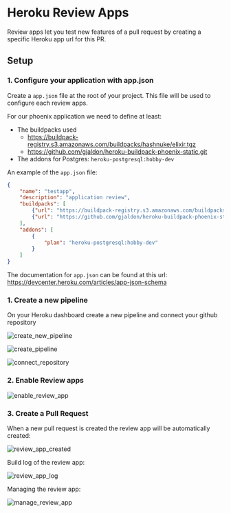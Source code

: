 # Heroku Review Apps

Review apps let you test new features of a pull request by
creating a specific Heroku app url for this PR.

## Setup
### 1. Configure your application with app.json
Create a `app.json` file at the root of your project.
This file will be used to configure each review apps.

For our phoenix application we need to define at least:
- The buildpacks used
    - https://buildpack-registry.s3.amazonaws.com/buildpacks/hashnuke/elixir.tgz
    - https://github.com/gjaldon/heroku-buildpack-phoenix-static.git
- The addons for Postgres: `heroku-postgresql:hobby-dev`

An example of the `app.json` file:

```json
{ 
    "name": "testapp",
    "description": "application review",
    "buildpacks": [
        {"url": "https://buildpack-registry.s3.amazonaws.com/buildpacks/hashnuke/elixir.tgz"},
        {"url": "https://github.com/gjaldon/heroku-buildpack-phoenix-static.git"}
    ],
    "addons": [
        {
            "plan": "heroku-postgresql:hobby-dev"
        }
    ]
}
```

The documentation for `app.json` can be found at this url: https://devcenter.heroku.com/articles/app-json-schema

### 1. Create a new pipeline

On your Heroku dashboard create a new pipeline
and connect your github repository

![create_new_pipeline](https://user-images.githubusercontent.com/6057298/68773134-ed69a580-0622-11ea-9d4b-8b73a189db1b.png)

![create_pipeline](https://user-images.githubusercontent.com/6057298/68774622-4afef180-0625-11ea-90ca-51a0324e28f0.png)

![connect_repository](https://user-images.githubusercontent.com/6057298/68774636-505c3c00-0625-11ea-8106-22e4958fcb9a.png)

### 2. Enable Review apps

![enable_review_app](https://user-images.githubusercontent.com/6057298/68773215-1427dc00-0623-11ea-9203-1428dfebb3c8.png)

### 3. Create a Pull Request

When a new pull request is created the review app will be automatically created:

![review_app_created](https://user-images.githubusercontent.com/6057298/68773244-1e49da80-0623-11ea-8d7a-f077238334c2.png)

Build log of the review app:

![review_app_log](https://user-images.githubusercontent.com/6057298/68773248-20139e00-0623-11ea-9cd3-a8257265b764.png)

Managing the review app:

![manage_review_app](https://user-images.githubusercontent.com/6057298/68774712-6ec23780-0625-11ea-9c14-d5413f879b3f.png)